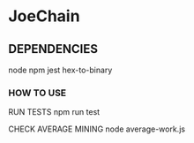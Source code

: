 # JoeChain

## DEPENDENCIES
node
npm
jest
hex-to-binary

### HOW TO USE

RUN TESTS
npm run test

CHECK AVERAGE MINING
node average-work.js